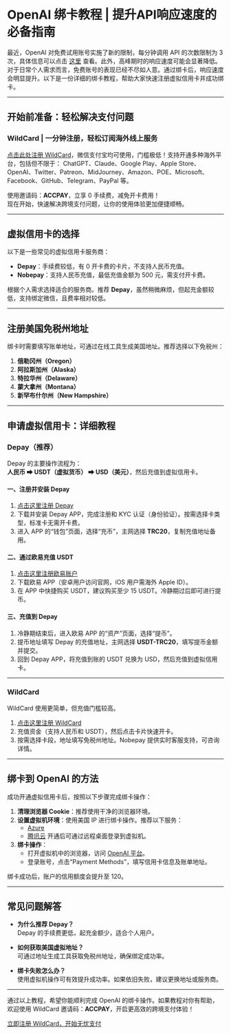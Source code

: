 # OpenAI 绑卡教程 | 提升API响应速度的必备指南

最近，OpenAI 对免费试用账号实施了新的限制，每分钟调用 API 的次数限制为 3 次，具体信息可以点击 [这里](https://platform.openai.com/docs/guides/rate-limits/overview) 查看。此外，高峰期时的响应速度可能会显著降低。对于日常个人需求而言，免费账号的表现已经不尽如人意。通过绑卡后，响应速度会明显提升。以下是一份详细的绑卡教程，帮助大家快速注册虚拟信用卡并成功绑卡。

---

## 开始前准备：轻松解决支付问题
### WildCard | 一分钟注册，轻松订阅海外线上服务
[点击此处注册 WildCard](https://bit.ly/bewildcard)，微信支付宝均可使用，门槛极低！支持开通多种海外平台，包括但不限于：
ChatGPT、Claude、Google Play、Apple Store、OpenAI、Twitter、Patreon、MidJourney、Amazon、POE、Microsoft、Facebook、GitHub、Telegram、PayPal 等。

使用邀请码：**ACCPAY**，立享 0 手续费，减免开卡费用！  
现在开始，快速解决跨境支付问题，让你的使用体验更加便捷顺畅。

---

## 虚拟信用卡的选择
以下是一些常见的虚拟信用卡服务商：

- **Depay**：手续费较低，有 0 开卡费的卡片，不支持人民币充值。
- **Nobepay**：支持人民币充值，最低充值金额为 500 元，需支付开卡费。

根据个人需求选择适合的服务商。推荐 **Depay**，虽然稍微麻烦，但起充金额较低，支持绑定微信，且费率相对较低。

---

## 注册美国免税州地址
绑卡时需要填写账单地址，可通过在线工具生成美国地址。推荐选择以下免税州：

1. **俄勒冈州（Oregon）**  
2. **阿拉斯加州（Alaska）**  
3. **特拉华州（Delaware）**  
4. **蒙大拿州（Montana）**  
5. **新罕布什尔州（New Hampshire）**

---

## 申请虚拟信用卡：详细教程

### Depay（推荐）
Depay 的主要操作流程为：  
**人民币 ➡ USDT（虚拟货币） ➡ USD（美元）**，然后充值到虚拟信用卡。

#### 一、注册并安装 Depay
1. [点击这里注册 Depay](https://bit.ly/DuPay)
2. 下载并安装 Depay APP，完成注册和 KYC 认证（身份验证）。按需选择卡类型，标准卡无需开卡费。  
3. 进入 APP 的“钱包”页面，选择“充币”，主网选择 **TRC20**，复制充值地址备用。  

#### 二、通过欧易充值 USDT
1. [点击这里注册欧易账户](https://bit.ly/OKXe)
2. 下载欧易 APP（安卓用户访问官网，iOS 用户需海外 Apple ID）。  
3. 在 APP 中快捷购买 USDT，建议购买至少 15 USDT。冷静期过后即可进行提币。  

#### 三、充值到 Depay
1. 冷静期结束后，进入欧易 APP 的“资产”页面，选择“提币”。  
2. 提币地址填写 Depay 的充值地址，主网选择 **USDT-TRC20**，填写提币金额并提交。  
3. 回到 Depay APP，将充值到账的 USDT 兑换为 USD，然后充值到虚拟信用卡。

---

### WildCard
WildCard 使用更简单，但充值门槛较高。  
1. [点击这里注册 WildCard](https://bit.ly/bewildcard)  
2. 充值资金（支持人民币和 USDT），然后点击卡片快速开卡。  
3. 按需选择卡段，地址填写免税州地址。Nobepay 提供实时客服支持，可咨询详情。

---

## 绑卡到 OpenAI 的方法
成功开通虚拟信用卡后，按照以下步骤完成绑卡操作：

1. **清理浏览器 Cookie**：推荐使用干净的浏览器环境。
2. **设置虚拟机环境**：使用美国 IP 进行绑卡操作。推荐以下服务：
   - [Azure](https://azure.microsoft.com/zh-cn/free/virtual-machines/)
   - [腾讯云](https://buy.cloud.tencent.com/cvm)
   开通后可通过远程桌面登录到虚拟机。
3. **绑卡操作**：
   - 打开虚拟机中的浏览器，访问 [OpenAI 平台](https://platform.openai.com/)。
   - 登录账号，点击“Payment Methods”，填写信用卡信息及账单地址。

绑卡成功后，账户的信用额度会提升至 120。

---

## 常见问题解答
- **为什么推荐 Depay？**  
  Depay 的手续费更低，起充金额少，适合个人用户。
  
- **如何获取美国虚拟地址？**  
  可通过地址生成工具获取免税州地址，确保绑定成功率。

- **绑卡失败怎么办？**  
  使用虚拟机操作可有效提升成功率。如果依旧失败，建议更换地址或服务商。

---

通过以上教程，希望你能顺利完成 OpenAI 的绑卡操作。如果教程对你有帮助，欢迎使用 WildCard 邀请码：**ACCPAY**，开启更高效的跨境支付体验！

[立即注册 WildCard，开始无忧支付](https://bit.ly/bewildcard)

